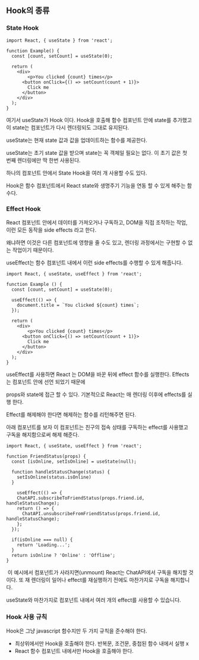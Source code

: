 ## Hook의 종류



### State Hook

```react
import React, { useState } from 'react';

function Example() {
  const [count, setCount] = useState(0);
  
  return (
  	<div>
    	<p>You clicked {count} times</p>
      <button onClick={() => setCount(count + 1)}>
      	Click me
      </button>
    </div>
  );
}
```

여기서 useState가 Hook 이다. Hook을 호출해 함수 컴포넌트 안에 state를 추가했고 이 state는 컴포넌트가 다시 렌더링되도 그대로 유지된다.

useState는 현재 state 값과 값을 업데이트하는 함수를 제공한다.

useState는 초기 state 값을 받으며 state는 꼭 객체일 필요는 없다. 이 초기 값은 첫 번째 렌더링에만 딱 한번 사용된다.

하나의 컴포넌트 안에서 State Hook을 여러 개 사용할 수도 있다.

Hook은 함수 컴포넌트에서 React state와 생명주기 기능을 연동 할 수 있게 해주는 함수다.



### Effect Hook

React 컴포넌트 안에서 데이터를 가져오거나 구독하고, DOM을 직접 조작하는 작업, 이런 모든 동작을 side effects 라고 한다.

왜냐하면 이것은 다른 컴포넌트에 영향을 줄 수도 있고, 렌더링 과정에서는 구현할 수 없는 작업이기 때문이다.

useEffect는 함수 컴포넌트 내에서 이런 side effects를 수행할 수 있게 해줍니다.

```react
import React, { useState, useEffect } from 'react';

function Example () {
  const [count, setCount] = useState(0);
  
  useEffect(() => {
    document.title = `You clicked ${count} times`;
  });
  
  return (
  	<div>
    	<p>You clicked {count} times</p>
      <button onClick={() => setCount(count + 1)}>
      	Click me
      </button>
    </div>
  );
}
```

useEffect를 사용하면 React 는 DOM을 바꾼 뒤에 effect 함수를 실행한다. Effects는 컴포넌트 안에 선언 되었기 때문에 

props와 state에 접근 할 수 있다. 기본적으로 React는 매 렌더링 이후에 effects를 실행 한다.

Effect를 해제해야 한다면 해제하는 함수를 리턴해주면 된다. 

아래 컴포넌트를 보자 이 컴포넌트는 친구의 접속 상태를 구독하는 effect를 사용했고 구독을 해지함으로써 해제 해준다.

```react
import React, { useState, useEffect } from 'react';

function FriendStatus(props) {
  const [isOnline, setIsOnline] = useState(null);
  
  function handleStatusChange(status) {
    setIsOnline(status.isOnline)
  }
  
	useEffect(() => {
    ChatAPI.subscribeToFriendStatus(props.friend.id, handleStatusChange);
    return () => {
      ChatAPI.unsubscribeFromFriendStatus(props.friend.id, handleStatusChange);
    };
  });
  
  if(isOnline === null) {
    return 'Loading...';
  }
  return isOnline ? 'Online' : 'Offline';
}
```

​	이 예시에서 컴포넌트가 사라지면(unmount) React는 ChatAPI에서 구독을 해지할 것이다. 또 재 렌더링이 일어나 effect를 재실행하기 전에도 마찬가지로 구독을 해지합니다.

useState와 마찬가지로 컴포넌트 내에서 여러 개의 effect를 사용할 수 있습니다.



### Hook 사용 규칙

Hook은 그냥 javascript 함수지만 두 가지 규칙을 준수해야 한다.

- 최상위에서만 Hook을 호출해야 한다. 반복문, 조건문, 중첩된 함수 내에서 실행 x
- React 함수 컴포넌트 내에서만 Hook을 호출해야 한다. 